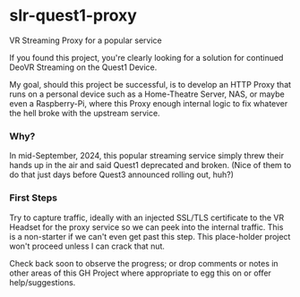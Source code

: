 # slr-quest1-proxy
VR Streaming Proxy for a popular service

If you found this project, you're clearly looking for a solution for continued DeoVR Streaming on the Quest1 Device.

My goal, should this project be successful, is to develop an HTTP Proxy that runs on a personal device such as a Home-Theatre Server, NAS, or maybe even a Raspberry-Pi, where this Proxy enough internal logic to fix whatever the hell broke with the upstream service.

### Why?
In mid-September, 2024, this popular streaming service simply threw their hands up in the air and said Quest1 deprecated and broken. (Nice of them to do that just days before Quest3 announced rolling out, huh?)

### First Steps
Try to capture traffic, ideally with an injected SSL/TLS certificate to the VR Headset for the proxy service so we can peek into the internal traffic. This is a non-starter if we can't even get past this step. This place-holder project won't proceed unless I can crack that nut.

Check back soon to observe the progress; or drop comments or notes in other areas of this GH Project where appropriate to egg this on or offer help/suggestions.
